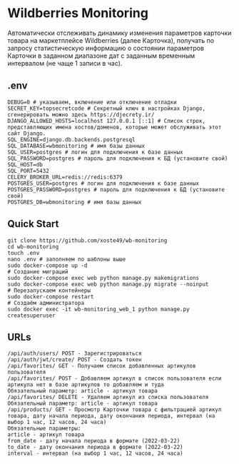 # Wildberries Monitoring

Автоматически отслеживать динамику изменения параметров карточки товара на
маркетплейсе Wildberries (далее Карточка), получать по запросу статистическую
информацию о состоянии параметров Карточки в заданном диапазоне дат с
заданным временным интервалом (не чаще 1 записи в час).  

## .env
```
DEBUG=0 # указываем, включение или отключение отладки
SECRET_KEY=topsecretcode # Секретный ключ в настройках Django, сгенерировать можно здесь https://djecrety.ir/
DJANGO_ALLOWED_HOSTS=localhost 127.0.0.1 [::1] # Список строк, представляющих имена хостов/доменов, которые может обслуживать этот сайт Django.
SQL_ENGINE=django.db.backends.postgresql
SQL_DATABASE=wbmonitoring # имя базы данных
SQL_USER=postgres # логин для подключения к базе данных
SQL_PASSWORD=postgres # пароль для подключения к БД (установите свой)
SQL_HOST=db
SQL_PORT=5432
CELERY_BROKER_URL=redis://redis:6379
POSTGRES_USER=postgres # логин для подключения к базе данных
POSTGRES_PASSWORD=postgres # пароль для подключения к БД (установите свой)
POSTGRES_DB=wbmonitoring # имя базы данных
```

## Quick Start
```shell
git clone https://github.com/xoste49/wb-monitoring
cd wb-monitoring
touch .env
nano .env # заполняем по шаблоны выше
sudo docker-compose up -d
# Создание миграций
sudo docker-compose exec web python manage.py makemigrations
sudo docker-compose exec web python manage.py migrate --noinput
# Перезапускаем контейнеры
sudo docker-compose restart
# Создаём администратора
sudo docker exec -it wb-monitoring_web_1 python manage.py createsuperuser  
```

## URLs
```
/api/auth/users/ POST - Зарегистрироваться
/api/auth/jwt/create/ POST - Создать токен
/api/favorites/ GET - Получаем список добавленных артикулов пользователя
/api/favorites/ POST - Добавляем артикул в список пользователя если артикула нет в базе артикулов то добавляем и туда
Обязательный параметр: article - артикул товара
/api/favorites/ DELETE - Удаляем артикул из списка пользователя
Обязательный параметр: article - артикул товара
/api/products/ GET - Просмотр Карточки товара с фильтрацией артикул товара, дату начала периода, дату окончания периода, интервал (на выбор 1 час, 12 часов, 24 часа)
Обязательные параметры: 
article - артикул товара
from_date - дату начала периода в формате (2022-03-22)
to_date - дату окончания периода в формате (2022-03-22)
interval - интервал (на выбор 1 час, 12 часов, 24 часа)
```